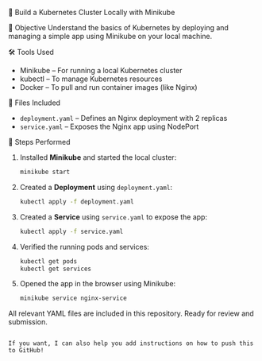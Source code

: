  🚀 Build a Kubernetes Cluster Locally with Minikube

📌 Objective
Understand the basics of Kubernetes by deploying and managing a simple app using Minikube on your local machine.



 🛠 Tools Used
- Minikube – For running a local Kubernetes cluster
- kubectl – To manage Kubernetes resources
- Docker – To pull and run container images (like Nginx)



 📁 Files Included
- `deployment.yaml` – Defines an Nginx deployment with 2 replicas
- `service.yaml` – Exposes the Nginx app using NodePort



📄 Steps Performed

1. Installed **Minikube** and started the local cluster:
   ```bash
   minikube start


2. Created a **Deployment** using `deployment.yaml`:

   ```bash
   kubectl apply -f deployment.yaml
   ```

3. Created a **Service** using `service.yaml` to expose the app:

   ```bash
   kubectl apply -f service.yaml
   ```

4. Verified the running pods and services:

   ```bash
   kubectl get pods
   kubectl get services
   ```

5. Opened the app in the browser using Minikube:

   ```bash
   minikube service nginx-service
   ```




All relevant YAML files are included in this repository. Ready for review and submission.

```

If you want, I can also help you add instructions on how to push this to GitHub!
```
